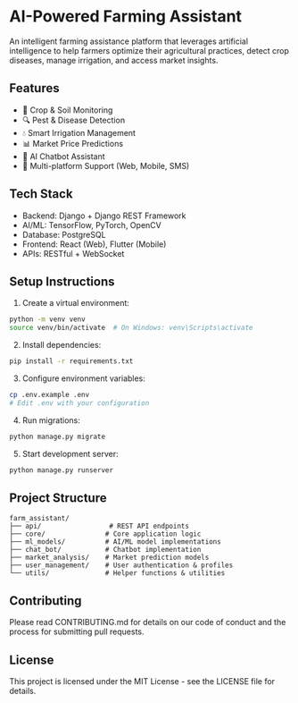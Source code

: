 # AI-Powered Farming Assistant

An intelligent farming assistance platform that leverages artificial intelligence to help farmers optimize their agricultural practices, detect crop diseases, manage irrigation, and access market insights.

## Features

- 🌱 Crop & Soil Monitoring
- 🔍 Pest & Disease Detection
- 💧 Smart Irrigation Management
- 📊 Market Price Predictions
- 🤖 AI Chatbot Assistant
- 📱 Multi-platform Support (Web, Mobile, SMS)

## Tech Stack

- Backend: Django + Django REST Framework
- AI/ML: TensorFlow, PyTorch, OpenCV
- Database: PostgreSQL
- Frontend: React (Web), Flutter (Mobile)
- APIs: RESTful + WebSocket

## Setup Instructions

1. Create a virtual environment:
```bash
python -m venv venv
source venv/bin/activate  # On Windows: venv\Scripts\activate
```

2. Install dependencies:
```bash
pip install -r requirements.txt
```

3. Configure environment variables:
```bash
cp .env.example .env
# Edit .env with your configuration
```

4. Run migrations:
```bash
python manage.py migrate
```

5. Start development server:
```bash
python manage.py runserver
```

## Project Structure

```
farm_assistant/
├── api/                 # REST API endpoints
├── core/               # Core application logic
├── ml_models/          # AI/ML model implementations
├── chat_bot/           # Chatbot implementation
├── market_analysis/    # Market prediction models
├── user_management/    # User authentication & profiles
└── utils/              # Helper functions & utilities
```

## Contributing

Please read CONTRIBUTING.md for details on our code of conduct and the process for submitting pull requests.

## License

This project is licensed under the MIT License - see the LICENSE file for details.
